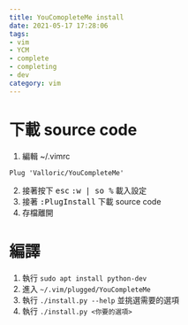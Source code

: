 ```yaml
---
title: YouComopleteMe install
date: 2021-05-17 17:28:06
tags:
- vim
- YCM
- complete
- completing
- dev
category: vim
---
```


# 下載 source code
1. 編輯 ~/.vimrc
```vim
Plug 'Valloric/YouCompleteMe'
```
2. 接著按下 <kbd>esc</kbd> <kbd>:w | so %</kbd> 載入設定
3. 接著 <kbd>:PlugInstall</kbd> 下載 source code
4. 存檔離開


# 編譯
1. 執行 `sudo apt install python-dev`
2. 進入 `~/.vim/plugged/YouCompleteMe` 
3. 執行 `./install.py --help` 並挑選需要的選項
4. 執行 `./install.py <你要的選項>`
